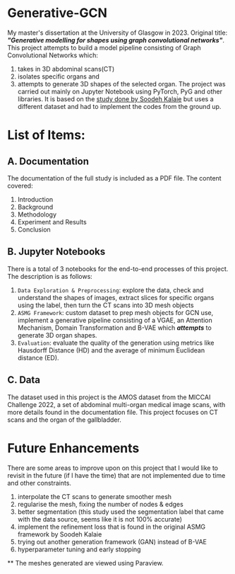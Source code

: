 # Generative-GCN
My master's dissertation at the University of Glasgow in 2023. Original title: _**"Generative modelling for shapes using graph convolutional networks"**_.
This project attempts to build a model pipeline consisting of Graph Convolutional Networks which:
1. takes in 3D abdominal scans(CT)
2. isolates specific organs and
3. attempts to generate 3D shapes of the selected organ.
The project was carried out mainly on Jupyter Notebook using PyTorch, PyG and other libraries. It is based on the [study done by Soodeh Kalaie](https://openreview.net/pdf?id=Ao0D2HMB8P) but uses a different dataset and had to implement the codes from the ground up.

# List of Items:
## A. Documentation
The documentation of the full study is included as a PDF file. The content covered:
1. Introduction
2. Background
3. Methodology
4. Experiment and Results
5. Conclusion

## B. Jupyter Notebooks
There is a total of 3 notebooks for the end-to-end processes of this project. The description is as follows:
1. `Data Exploration & Preprocessing`: explore the data, check and understand the shapes of images, extract slices for specific organs using the label, then turn the CT scans into 3D mesh objects
2. `ASMG Framework`: custom dataset to prep mesh objects for GCN use, implement a generative pipeline consisting of a VGAE, an Attention Mechanism, Domain Transformation and B-VAE which _**attempts**_ to generate 3D organ shapes. 
3. `Evaluation`: evaluate the quality of the generation using metrics like Hausdorff Distance (HD) and the average of minimum Euclidean distance (ED).

## C. Data
The dataset used in this project is the AMOS dataset from the MICCAI Challenge 2022, a set of abdominal multi-organ medical image scans, with more details found in the documentation file. This project focuses on CT scans and the organ of the gallbladder. 


# Future Enhancements
There are some areas to improve upon on this project that I would like to revisit in the future (if I have the time) that are not implemented due to time and other constraints.
1. interpolate the CT scans to generate smoother mesh
2. regularise the mesh, fixing the number of nodes & edges
3. better segmentation (this study used the segmentation label that came with the data source, seems like it is not 100% accurate)
4. implement the refinement loss that is found in the original ASMG framework by Soodeh Kalaie
5. trying out another generation framework (GAN) instead of B-VAE
6. hyperparameter tuning and early stopping

** The meshes generated are viewed using Paraview.
